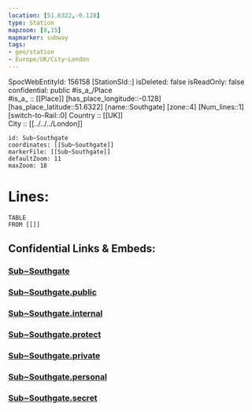 ```yaml
---
location: [51.6322,-0.128] 
type: Station 
mapzoom: [8,15] 
mapmarker: subway 
tags:
- geo/station
- Europe/UK/City~London
---
```

SpocWebEntityId: 156158
[StationSId::] 
isDeleted: false
isReadOnly: false
confidential: public
#is_a_/Place  
#is_a_ :: [[Place]] 
[has_place_longitude::-0.128] 
[has_place_latitude::51.6322] 
[name::Southgate] 
[zone::4] 
[Num_lines::1] 
[switch-to-Rail::0] 
Country :: [[UK]]  
City :: [[../../../London]]  


```leaflet
id: Sub~Southgate
coordinates: [[Sub~Southgate]] 
markerFile: [[Sub~Southgate]] 
defaultZoom: 11 
maxZoom: 18
```


# Lines: 
```dataview
TABLE 
FROM [[]] 
```


## Confidential Links & Embeds: 

### [Sub~Southgate](/_Standards/Earth/Continent/Europe/Europe~North/UK/England/Regions~England/London,Greater/cities~GreaterLondon/Underground/Station/Sub~Southgate.md) 

### [Sub~Southgate.public](/_public/Earth/Continent/Europe/Europe~North/UK/England/Regions~England/London,Greater/cities~GreaterLondon/Underground/Station/Sub~Southgate.public.md) 

### [Sub~Southgate.internal](/_internal/Earth/Continent/Europe/Europe~North/UK/England/Regions~England/London,Greater/cities~GreaterLondon/Underground/Station/Sub~Southgate.internal.md) 

### [Sub~Southgate.protect](/_protect/Earth/Continent/Europe/Europe~North/UK/England/Regions~England/London,Greater/cities~GreaterLondon/Underground/Station/Sub~Southgate.protect.md) 

### [Sub~Southgate.private](/_private/Earth/Continent/Europe/Europe~North/UK/England/Regions~England/London,Greater/cities~GreaterLondon/Underground/Station/Sub~Southgate.private.md) 

### [Sub~Southgate.personal](/_personal/Earth/Continent/Europe/Europe~North/UK/England/Regions~England/London,Greater/cities~GreaterLondon/Underground/Station/Sub~Southgate.personal.md) 

### [Sub~Southgate.secret](/_secret/Earth/Continent/Europe/Europe~North/UK/England/Regions~England/London,Greater/cities~GreaterLondon/Underground/Station/Sub~Southgate.secret.md)

